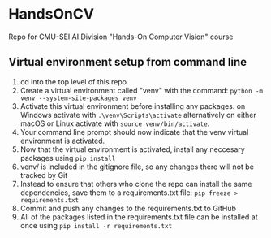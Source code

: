 # HandsOnCV
Repo for CMU-SEI AI Division "Hands-On Computer Vision" course

## Virtual environment setup from command line
1. cd into the top level of this repo
2. Create a virtual environment called "venv" with the command: `python -m venv --system-site-packages venv`
3. Activate this virtual environment before installing any packages. on Windows activate with `.\venv\Scripts\activate` alternatively on either macOS or Linux activate with `source venv/bin/activate`.
4. Your command line prompt should now indicate that the venv virtual environment is activated.
5. Now that the virtual environment is activated, install any neccesary packages using `pip install`
6. venv/ is included in the gitignore file, so any changes there will not be tracked by Git
7. Instead to ensure that others who clone the repo can install the same dependencies, save them to a requirements.txt file: `pip freeze > requirements.txt`
8. Commit and push any changes to the requirements.txt to GitHub
9. All of the packages listed in the requirements.txt file can be installed at once using `pip install -r requirements.txt`
